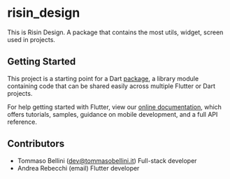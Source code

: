 # risin_design

This is Risin Design. A package that contains the most utils, widget, screen used in projects.
## Getting Started

This project is a starting point for a Dart
[package](https://flutter.dev/developing-packages/),
a library module containing code that can be shared easily across
multiple Flutter or Dart projects.

For help getting started with Flutter, view our 
[online documentation](https://flutter.dev/docs), which offers tutorials, 
samples, guidance on mobile development, and a full API reference.


## Contributors
- Tommaso Bellini (dev@tommasobellini.it) Full-stack developer
- Andrea Rebecchi (email) Flutter developer